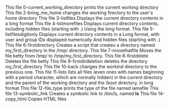This file 0-current_working_directory prints the current working directory 
This file 2-bring_me_home changes the working firectory to the user's home directory 
This file 3-listfiles Displays the current directory contents in a long format 
This file 4-listmorefiles Displays current directory contents, including hidden files (starting with .) Using the long format. 
This file 5-listfilesdigitonly Displays current directory contents in a Long format, with user and group IDs displayed numerically And hidden files (starting with .) 
This file 6-firstdirectory Creates a script that creates a directory named my_first_directory in the /tmp/ directory. 
This file 7-movethatfile Moves the file betty from /tmp/ to /tmp/my_first_directory.
This file 8-firstdelete Deletes the file betty 
This file 9-firstdirdeletion deletes the directory my_first_directory 
This file 10-back changes the workind directory to the previous one. 
This file 11-lists lists all files (even ones with names beginning with a period character, which are normally hidden) in the current directory and the parent of the working directory and the /boot directory, in long format 
This file 12-file_type prints the type of the file named iamafile 
This file 13-symbolic_link Creates a symbolic link to /bin/ls, named __ls__ 
This file 14-copy_html Copies HTML files 